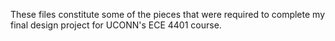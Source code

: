 These files constitute some of the pieces that were required to complete my final design project for UCONN's ECE 4401 course.
